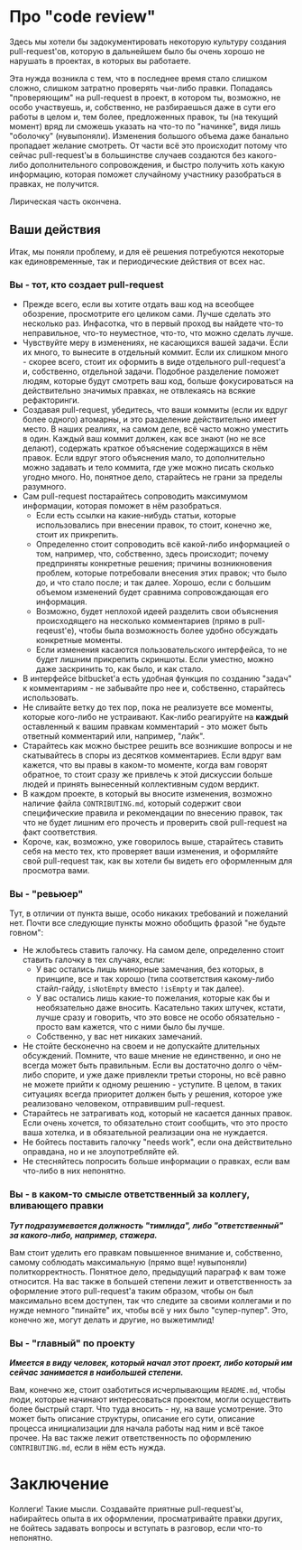 # Про "code review"

Здесь мы хотели бы задокументировать некоторую культуру создания
pull-request'ов, которую в дальнейшем было бы очень хорошо не нарушать
в проектах, в которых вы работаете.

Эта нужда возникла с тем, что в последнее время стало слишком сложно, слишком
затратно проверять чьи-либо правки. Попадаясь "проверяющим" на pull-request
в проект, в котором ты, возможно, не особо участвуешь, и, собственно, не
разбираешься даже в сути его работы в целом и, тем более, предложенных правок,
ты (на текущий момент) вряд ли сможешь указать на что-то по "начинке", видя лишь
"оболочку" (нувыпоняли). Изменения большого объема даже банально пропадает
желание смотреть. От части всё это происходит потому что сейчас pull-request'ы
в большинстве случаев создаются без какого-либо дополнительного сопровождения,
и быстро получить хоть какую информацию, которая поможет случайному участнику
разобраться в правках, не получится.

Лирическая часть окончена.

## Ваши действия

Итак, мы поняли проблему, и для её решения потребуются некоторые как
единовременные, так и периодические действия от всех нас.

### Вы - тот, кто создает pull-request

* Прежде всего, если вы хотите отдать ваш код на всеобщее обозрение, просмотрите
  его целиком сами. Лучше сделать это несколько раз. Инфасотка, что в первый
  проход вы найдете что-то неправильное, что-то неуместное, что-то, что можно
  сделать лучше.
* Чувствуйте меру в изменениях, не касающихся вашей задачи. Если их много, то
  вынесите в отдельный коммит. Если их слишком много - скорее всего, стоит их
  оформить в виде отдельного pull-request'а и, собственно, отдельной задачи.
  Подобное разделение поможет людям, которые будут смотреть ваш код, больше
  фокусироваться на действительно значимых правках, не отвлекаясь на всякие
  рефакторинги.
* Создавая pull-request, убедитесь, что ваши коммиты (если их вдруг более
  одного) атомарны, и это разделение действительно имеет место. В наших реалиях,
  на самом деле, всё часто можно уместить в один. Каждый ваш коммит должен, как
  все знают (но не все делают), содержать краткое объяснение содержащихся в нём
  правок. Если вдруг этого объяснения мало, то дополнительно можно задавать
  и тело коммита, где уже можно писать сколько угодно много. Но, понятное дело,
  старайтесь не грани за пределы разумного.
* Сам pull-request постарайтесь сопроводить максимумом информации, которая
  поможет в нём разобраться.
  * Если есть ссылки на какие-нибудь статьи, которые использовались при
    внесении правок, то стоит, конечно же, стоит их прикрепить.
  * Определенно стоит сопроводить всё какой-либо информацией о том, например,
    что, собственно, здесь происходит; почему предприняты конкретные решения;
    причины возникновения проблем, которые потребовали внесения этих правок; что
    было до, и что стало после; и так далее. Хорошо, если с большим объемом
    изменений будет сравнима сопровождающая его информация.
  * Возможно, будет неплохой идеей разделить свои объяснения происходящего на
    несколько комментариев (прямо в pull-reqeust'е), чтобы была возможность
    более удобно обсуждать конкретные моменты.
  * Если изменения касаются пользовательского интерфейса, то не будет лишним
    прикрепить скриншоты. Если уместно, можно даже заскринить то, как было,
    и как стало.
* В интерфейсе bitbucket'а есть удобная функция по созданию "задач"
  к комментариям - не забывайте про нее и, собственно, старайтесь использовать.
* Не сливайте ветку до тех пор, пока не реализуете все моменты, которые
  кого-либо не устраивают. Как-либо реагируйте на **каждый** оставленный к вашим
  правкам комментарий - это может быть ответный комментарий или, например,
  "лайк".
* Старайтесь как можно быстрее решить все возникшие вопросы и не скатывайтесь
  в споры из десятков комментариев. Если вдруг вам кажется, что вы правы
  в каком-то моменте, когда вам говорят обратное, то стоит сразу же привлечь
  к этой дискуссии больше людей и принять вынесенный коллективным судом вердикт.
* В каждом проекте, в который вы вносите изменения, возможно наличие файла
  `CONTRIBUTING.md`, который содержит свои специфические правила и рекомендации
  по внесению правок, так что не будет лишним его прочесть и проверить свой
  pull-request на факт соответствия.
* Короче, как, возможно, уже говорилось выше, старайтесь ставить себя на место
  тех, кто проверяет ваши изменения, и оформляйте свой pull-request так, как вы
  хотели бы видеть его оформленным для просмотра вами.

### Вы - "ревьюер"

Тут, в отличии от пункта выше, особо никаких требований и пожеланий нет.  Почти
все следующие пункты можно обобщить фразой "не будьте говном":

* Не жлобьтесь ставить галочку. На самом деле, определенно стоит ставить галочку
  в тех случаях, если:
  * У вас остались лишь минорные замечания, без которых, в принципе,
    все и так хорошо (типа соответствия какому-либо стайл-гайду, `isNotEmpty`
    вместо `!isEmpty` и так далее).
  * У вас остались лишь какие-то пожелания, которые как бы и необязательно даже
    вносить. Касательно таких штучек, кстати, лучше сразу и говорить, что это
    вовсе не особо обязательно - просто вам кажется, что с ними было бы лучше.
  * Собственно, у вас нет никаких замечаний.
* Не стойте бесконечно на своем и не допускайте длительных обсуждений. Помните,
  что ваше мнение не единственно, и оно не всегда может быть правильным. Если вы
  достаточно долго о чём-либо спорите, и уже даже привлекли третьи стороны, но
  всё равно не можете прийти к одному решению - уступите. В целом, в таких
  ситуациях всегда приоритет должен быть у решения, которое уже реализовано
  человеком, отправившим pull-request.
* Старайтесь не затрагивать код, который не касается данных правок. Если очень
  хочется, то обязательно стоит сообщить, что это просто ваша хотелка,
  и в обязательной реализации она не нуждается.
* Не бойтесь поставить галочку "needs work", если она действительно оправдана,
  но и не злоупотребляйте ей.
* Не стесняйтесь попросить больше информации о правках, если вам что-либо в них
  непонятно.

### Вы - в каком-то смысле ответственный за коллегу, вливающего правки

***Тут подразумевается должность "тимлида", либо "ответственный" за какого-либо,
например, стажера.***

Вам стоит уделить его правкам повышенное внимание и, собственно, самому
соблюдать максимальную (прямо вще! нувыпоняли) политкорректность. Понятное дело,
предыдущий параграф к вам тоже относится. На вас также в большей степени лежит
и ответственность за оформление этого pull-request'а таким образом, чтобы он был
максимально всем доступен, так что следите за своими коллегами и по нужде
немного "пинайте" их, чтобы всё у них было "супер-пупер". Это, конечно же, могут
делать и другие, но выжетимлид!

### Вы - "главный" по проекту

***Имеется в виду человек, который начал этот проект, либо который им сейчас
занимается в наибольшей степени.***

Вам, конечно же, стоит озаботиться исчерпывающим `README.md`, чтобы люди,
которые начинают интересоваться проектом, могли осуществить более быстрый старт.
Что туда вносить - ну, на ваше усмотрение. Это может быть описание структуры,
описание его сути, описание процесса инициализации для начала работы над ним
и всё такое прочее. На вас также лежит ответственность по оформлению
`CONTRIBUTING.md`, если в нём есть нужда.

# Заключение

Коллеги! Такие мысли. Создавайте приятные pull-request'ы, набирайтесь опыта в их
оформлении, просматривайте правки других, не бойтесь задавать вопросы и вступать
в разговор, если что-то непонятно.
